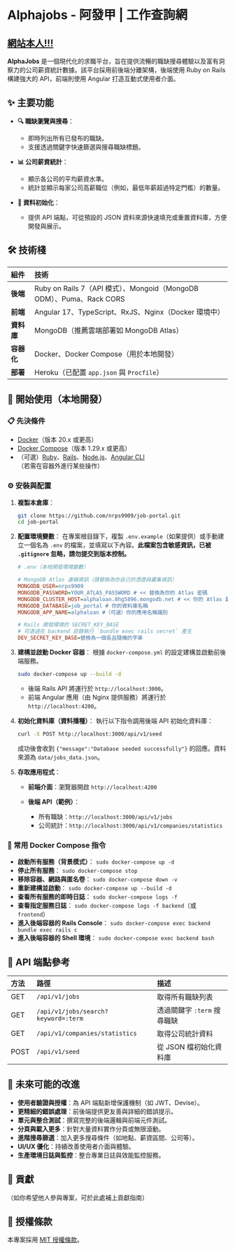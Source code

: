 # Alphajobs - 阿發甲 | 工作查詢網

## [網站本人!!!](https://alphajobs-0fa68111ce13.herokuapp.com/)

**AlphaJobs** 是一個現代化的求職平台，旨在提供流暢的職缺搜尋體驗以及富有洞察力的公司薪資統計數據。該平台採用前後端分離架構，後端使用 Ruby on Rails 構建強大的 API，前端則使用 Angular 打造互動式使用者介面。

## ✨ 主要功能

* **🔍 職缺瀏覽與搜尋**：

  * 即時列出所有已發布的職缺。
  * 支援透過關鍵字快速篩選與搜尋職缺標題。
* **📊 公司薪資統計**：

  * 顯示各公司的平均薪資水準。
  * 統計並顯示每家公司高薪職位（例如，最低年薪超過特定門檻）的數量。
* **🔄 資料初始化**：

  * 提供 API 端點，可從預設的 JSON 資料來源快速填充或重置資料庫，方便開發與展示。

## 🛠️ 技術棧

| 組件      | 技術                                                          |
| :------ | :---------------------------------------------------------- |
| **後端**  | Ruby on Rails 7（API 模式）、Mongoid（MongoDB ODM）、Puma、Rack CORS |
| **前端**  | Angular 17、TypeScript、RxJS、Nginx（Docker 環境中）                |
| **資料庫** | MongoDB（推薦雲端部署如 MongoDB Atlas）                              |
| **容器化** | Docker、Docker Compose（用於本地開發）                               |
| **部署**  | Heroku（已配置 `app.json` 與 `Procfile`）                         |

## 🚀 開始使用（本地開發）

### 📋 先決條件

* [Docker](https://www.docker.com/get-started)（版本 20.x 或更高）
* [Docker Compose](https://docs.docker.com/compose/install/)（版本 1.29.x 或更高）
* （可選）[Ruby](https://www.ruby-lang.org/en/documentation/installation/)、[Rails](https://rubyonrails.org/)、[Node.js](https://nodejs.org/)、[Angular CLI](https://angular.io/cli)（若需在容器外進行某些操作）

### ⚙️ 安裝與配置

1. **複製本倉庫**：

   ```bash
   git clone https://github.com/nrps9909/job-portal.git
   cd job-portal
   ```

2. **配置環境變數**：
   在專案根目錄下，複製 `.env.example`（如果提供）或手動建立一個名為 `.env` 的檔案，並填寫以下內容。**此檔案包含敏感資訊，已被 `.gitignore` 忽略，請勿提交到版本控制。**

   ```ini
   # .env（本地開發環境變數）

   # MongoDB Atlas 連線資訊（請替換為你自己的憑證與叢集資訊）
   MONGODB_USER=nrps9909
   MONGODB_PASSWORD=YOUR_ATLAS_PASSWORD # << 替換為你的 Atlas 密碼
   MONGODB_CLUSTER_HOST=alphaloan.8hg5896.mongodb.net # << 你的 Atlas 叢集主機
   MONGODB_DATABASE=job_portal # 你的資料庫名稱
   MONGODB_APP_NAME=alphaloan #（可選）你的應用名稱識別

   # Rails 開發環境的 SECRET_KEY_BASE
   # 可透過在 backend 目錄執行 `bundle exec rails secret` 產生
   DEV_SECRET_KEY_BASE=替換為一個長且隨機的字串
   ```

3. **建構並啟動 Docker 容器**：
   根據 `docker-compose.yml` 的設定建構並啟動前後端服務。

   ```bash
   sudo docker-compose up --build -d
   ```

   * 後端 Rails API 將運行於 `http://localhost:3000`。
   * 前端 Angular 應用（由 Nginx 提供服務）將運行於 `http://localhost:4200`。

4. **初始化資料庫（資料播種）**：
   執行以下指令調用後端 API 初始化資料庫：

   ```bash
   curl -X POST http://localhost:3000/api/v1/seed
   ```

   成功後會收到 `{"message":"Database seeded successfully"}` 的回應。資料來源為 `data/jobs_data.json`。

5. **存取應用程式**：

   * **前端介面**：瀏覽器開啟 `http://localhost:4200`
   * **後端 API（範例）**：

     * 所有職缺：`http://localhost:3000/api/v1/jobs`
     * 公司統計：`http://localhost:3000/api/v1/companies/statistics`

### 🐳 常用 Docker Compose 指令

* **啟動所有服務（背景模式）**： `sudo docker-compose up -d`
* **停止所有服務**： `sudo docker-compose stop`
* **移除容器、網路與匿名卷**： `sudo docker-compose down -v`
* **重新建構並啟動**： `sudo docker-compose up --build -d`
* **查看所有服務的即時日誌**： `sudo docker-compose logs -f`
* **查看指定服務日誌**： `sudo docker-compose logs -f backend`（或 `frontend`）
* **進入後端容器的 Rails Console**： `sudo docker-compose exec backend bundle exec rails c`
* **進入後端容器的 Shell 環境**： `sudo docker-compose exec backend bash`

## 📖 API 端點參考

| 方法   | 路徑                                  | 描述                 |
| :--- | :---------------------------------- | :----------------- |
| GET  | `/api/v1/jobs`                      | 取得所有職缺列表           |
| GET  | `/api/v1/jobs/search?keyword=:term` | 透過關鍵字 `:term` 搜尋職缺 |
| GET  | `/api/v1/companies/statistics`      | 取得公司統計資料           |
| POST | `/api/v1/seed`                      | 從 JSON 檔初始化資料庫     |

## 🔮 未來可能的改進

* **使用者驗證與授權**：為 API 端點新增保護機制（如 JWT、Devise）。
* **更精細的錯誤處理**：前後端提供更友善與詳細的錯誤提示。
* **單元與整合測試**：撰寫完整的後端邏輯與前端元件測試。
* **分頁與載入更多**：針對大量資料實作分頁或無限滾動。
* **進階搜尋篩選**：加入更多搜尋條件（如地點、薪資區間、公司等）。
* **UI/UX 優化**：持續改善使用者介面與體驗。
* **生產環境日誌與監控**：整合專業日誌與效能監控服務。

## 🤝 貢獻

（如你希望他人參與專案，可於此處補上貢獻指南）

## 📜 授權條款

本專案採用 [MIT 授權條款](LICENSE)。
